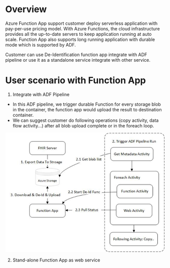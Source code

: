 # Overview
Azure Function App support customer deploy serverless application with pay-per-use pricing model. With Azure Functions, the cloud infrastructure provides all the up-to-date servers to keep application running at auto scale. Function App also supports long running application with durable mode which is supported by ADF. 

Customer can use De-Identification function app integrate with ADF pipeline or use it as a standalone service integrate with other service.

# User scenario with Function App 
1. Integrate with ADF Pipeline
- In this ADF pipeline, we trigger durable Function for every storage blob in the container, the function app would upload the result to destination container.
- We can suggest customer do following operations (copy activity, data flow activity...) after all blob upload complete or in the foreach loop.
 
![ADF Flow.jpg](/.attachments/ADF%20Flow-7ebd3c80-ce3a-4af8-b76c-baaee97e494a.jpg)

2. Stand-alone Function App as web service
